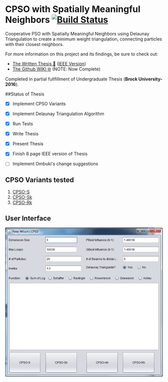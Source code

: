 # CPSO with Spatially Meaningful Neighbors  [![Build Status](https://travis-ci.org/Peter-Wilson/CPSO-with-Spatially-Meaningful-Neighbors.svg?branch=develop)](https://travis-ci.org/Peter-Wilson/CPSO-with-Spatially-Meaningful-Neighbors)
Cooperative PSO with Spatially Meaningful Neighbors using Delaunay Triangulation to create a minimum weight triangulation, connecting particles with their closest neighbors. 

For more information on this project and its findings, be sure to check out:
- [The Written Thesis :open_file_folder:](https://github.com/Peter-Wilson/CPSO-with-Spatially-Meaningful-Neighbors/blob/master/thesis/4F90_Peter_Wilson_CPSO.pdf) ([IEEE Version](https://github.com/Peter-Wilson/CPSO-with-Spatially-Meaningful-Neighbors/blob/master/thesis/4F90_CPSO_IEEE_Journal.pdf))
- [The Github WIKI :globe_with_meridians:](https://github.com/Peter-Wilson/CPSO/wiki) (NOTE: Now Complete)

Completed in partial fullfillment of Undergraduate Thesis (**Brock University- 2016**).

##Status of Thesis
- [x] Implement CPSO Variants
- [x] Implement Delaunay Triangulation Algorithm
- [x] Run Tests
- [x] Write Thesis
- [x] Present Thesis
- [x] Finish 8 page IEEE version of Thesis
- [ ] Implement Ombuki's change suggestions




## CPSO Variants tested
1. [CPSO-S](https://github.com/Peter-Wilson/CPSO/wiki/CPSO-S)
2. [CPSO-Sk](https://github.com/Peter-Wilson/CPSO/wiki/CPSO-Sk)
3. [CPSO-Rk](https://github.com/Peter-Wilson/CPSO/wiki/CPSO-Rk)
 


## User Interface
![ui mockup](https://github.com/Peter-Wilson/CPSO/blob/develop/pictures/UI%20Mockup/finished_ui.png)
